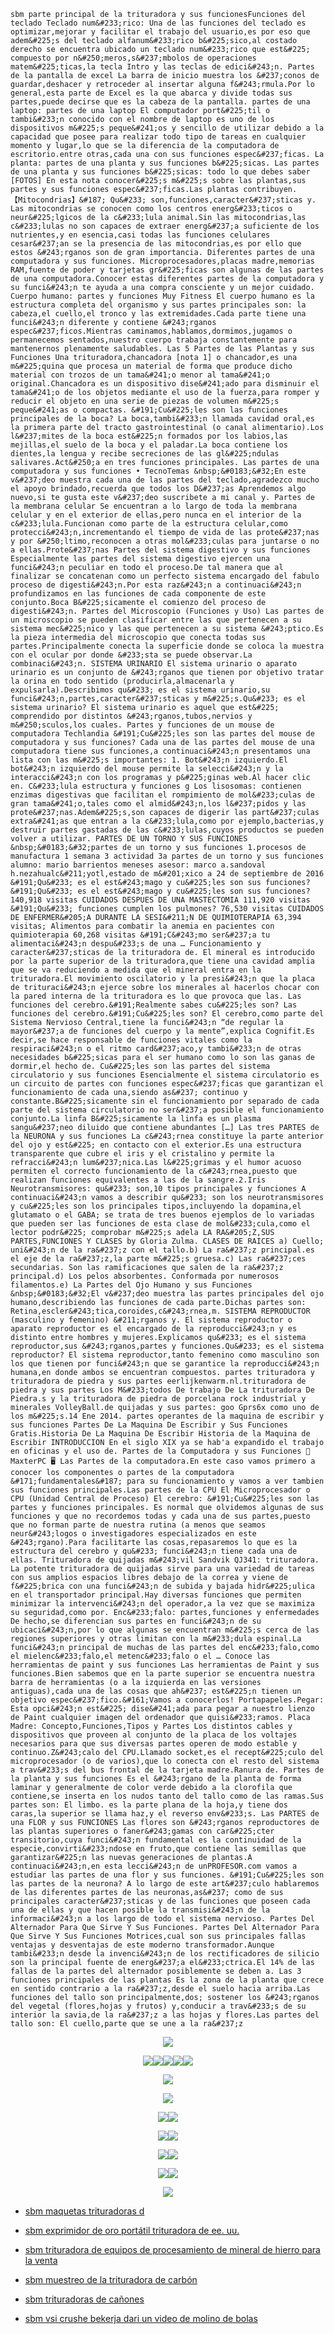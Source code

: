 
```
sbm parte principal de la trituradora y sus funcionesFunciones del teclado Teclado num&#233;rico: Una de las funciones del teclado es optimizar,mejorar y facilitar el trabajo del usuario,es por eso que adem&#225;s del teclado alfanum&#233;rico b&#225;sico,al costado derecho se encuentra ubicado un teclado num&#233;rico que est&#225; compuesto por n&#250;meros,s&#237;mbolos de operaciones matem&#225;ticas,la tecla Intro y las teclas de edici&#243;n. Partes de la pantalla de excel La barra de inicio muestra los &#237;conos de guardar,deshacer y retroceder al insertar alguna f&#243;rmula.Por lo general,esta parte de Excel es la que abarca y divide todas sus partes,puede decirse que es la cabeza de la pantalla. partes de una laptop: partes de una laptop El computador port&#225;til o tambi&#233;n conocido con el nombre de laptop es uno de los dispositivos m&#225;s peque&#241;os y sencillo de utilizar debido a la capacidad que posee para realizar todo tipo de tareas en cualquier momento y lugar,lo que se la diferencia de la computadora de escritorio.entre otras,cada una con sus funciones espec&#237;ficas. La planta: partes de una planta y sus funciones b&#225;sicas. Las partes de una planta y sus funciones b&#225;sicas: todo lo que debes saber [FOTOS] En esta nota conocer&#225;s m&#225;s sobre las plantas,sus partes y sus funciones espec&#237;ficas.Las plantas contribuyen. 【Mitocondrias】&#187; Qu&#233; son,funciones,caracter&#237;sticas y. Las mitocondrias se conocen como los centros energ&#233;ticos o neur&#225;lgicos de la c&#233;lula animal.Sin las mitocondrias,las c&#233;lulas no son capaces de extraer energ&#237;a suficiente de los nutrientes,y en esencia,casi todas las funciones celulares cesar&#237;an se la presencia de las mitocondrias,es por ello que estos &#243;rganos son de gran importancia. Diferentes partes de una computadora y sus funciones. Microprocesadores,placas madre,memorias RAM,fuente de poder y tarjetas gr&#225;ficas son algunas de las partes de una computadora.Conocer estas diferentes partes de la computadora y su funci&#243;n te ayuda a una compra consciente y un mejor cuidado. Cuerpo humano: partes y funciones Muy Fitness El cuerpo humano es la estructura completa del organismo y sus partes principales son: la cabeza,el cuello,el tronco y las extremidades.Cada parte tiene una funci&#243;n diferente y contiene &#243;rganos espec&#237;ficos.Mientras caminamos,hablamos,dormimos,jugamos o permanecemos sentados,nuestro cuerpo trabaja constantemente para mantenernos plenamente saludables. Las 5 Partes de las Plantas y sus Funciones Una trituradora,chancadora [nota 1] o chancador,es una m&#225;quina que procesa un material de forma que produce dicho material con trozos de un tama&#241;o menor al tama&#241;o original.Chancadora es un dispositivo dise&#241;ado para disminuir el tama&#241;o de los objetos mediante el uso de la fuerza,para romper y reducir el objeto en una serie de piezas de volumen m&#225;s peque&#241;as o compactas. &#191;Cu&#225;les son las funciones principales de la boca? La boca,tambi&#233;n llamada cavidad oral,es la primera parte del tracto gastrointestinal (o canal alimentario).Los l&#237;mites de la boca est&#225;n formados por los labios,las mejillas,el suelo de la boca y el paladar.La boca contiene los dientes,la lengua y recibe secreciones de las gl&#225;ndulas salivares.Act&#250;a en tres funciones principales. Las partes de una computadora y sus funciones • TecnoTemas &nbsp;&#0183;&#32;En este v&#237;deo muestra cada una de las partes del teclado,agradezco mucho el apoyo brindado,recuerda que todos los D&#237;as Aprendemos algo nuevo,si te gusta este v&#237;deo suscribete a mi canal y. Partes de la membrana celular Se encuentran a lo largo de toda la membrana celular y en el exterior de ellas,pero nunca en el interior de la c&#233;lula.Funcionan como parte de la estructura celular,como protecci&#243;n,incrementando el tiempo de vida de las prote&#237;nas y por &#250;ltimo,reconocen a otras mol&#233;culas para juntarse o no a ellas.Prote&#237;nas Partes del sistema digestivo y sus funciones Especialmente las partes del sistema digestivo ejercen una funci&#243;n peculiar en todo el proceso.De tal manera que al finalizar se concatenan como un perfecto sistema encargado del fabulo proceso de digesti&#243;n.Por esta raz&#243;n a continuaci&#243;n profundizamos en las funciones de cada componente de este conjunto.Boca B&#225;sicamente el comienzo del proceso de digesti&#243;n. Partes del Microscopio (Funciones y Uso) Las partes de un microscopio se pueden clasificar entre las que pertenecen a su sistema mec&#225;nico y las que pertenecen a su sistema &#243;ptico.Es la pieza intermedia del microscopio que conecta todas sus partes.Principalmente conecta la superficie donde se coloca la muestra con el ocular por donde &#233;sta se puede observar.La combinaci&#243;n. SISTEMA URINARIO El sistema urinario o aparato urinario es un conjunto de &#243;rganos que tienen por objetivo tratar la orina en todo sentido (producirla,almacenarla y expulsarla).Describimos qu&#233; es el sistema urinario,su funci&#243;n,partes,caracter&#237;sticas y m&#225;s.Qu&#233; es el sistema urinario? El sistema urinario es aquel que est&#225; comprendido por distintos &#243;rganos,tubos,nervios y m&#250;sculos,los cuales. Partes y funciones de un mouse de computadora Techlandia &#191;Cu&#225;les son las partes del mouse de computadora y sus funciones? Cada una de las partes del mouse de una computadora tiene sus funciones,a continuaci&#243;n presentamos una lista con las m&#225;s importantes: 1. Bot&#243;n izquierdo.El bot&#243;n izquierdo del mouse permite la selecci&#243;n y la interacci&#243;n con los programas y p&#225;ginas web.Al hacer clic en. C&#233;lula estructura y funciones g Los lisosomas: contienen enzimas digestivas que facilitan el rompimiento de mol&#233;culas de gran tama&#241;o,tales como el almid&#243;n,los l&#237;pidos y las prote&#237;nas.Adem&#225;s,son capaces de digerir las part&#237;culas extra&#241;as que entran a la c&#233;lula,como por ejemplo,bacterias,y destruir partes gastadas de las c&#233;lulas,cuyos productos se pueden volver a utilizar. PARTES DE UN TORNO Y SUS FUNCIONES &nbsp;&#0183;&#32;partes de un torno y sus funciones 1.procesos de manufactura 1 semana 3 actividad 3a partes de un torno y sus funciones alumno: mario barrientos meneses asesor: marco a.sandoval h.nezahualc&#211;yotl,estado de m&#201;xico a 24 de septiembre de 2016 &#191;Qu&#233; es el est&#243;mago y cu&#225;les son sus funciones? &#191;Qu&#233; es el est&#243;mago y cu&#225;les son sus funciones? 140,918 visitas CUIDADOS DESPUES DE UNA MASTECTOMIA 111,920 visitas &#191;Qu&#233; funciones cumplen los pulmones? 76,530 visitas CUIDADOS DE ENFERMER&#205;A DURANTE LA SESI&#211;N DE QUIMIOTERAPIA 63,394 visitas; Alimentos para combatir la anemia en pacientes con quimioterapia 60,268 visitas &#191;C&#243;mo ser&#237;a tu alimentaci&#243;n despu&#233;s de una … Funcionamiento y caracter&#237;sticas de la trituradora de. El mineral es introducido por la parte superior de la trituradora,que tiene una cavidad amplia que se va reduciendo a medida que el mineral entra en la trituradora.El movimiento oscilatorio y la presi&#243;n que la placa de trituraci&#243;n ejerce sobre los minerales al hacerlos chocar con la pared interna de la trituradora es lo que provoca que las. Las funciones del cerebro.&#191;Realmente sabes cu&#225;les son? Las funciones del cerebro.&#191;Cu&#225;les son? El cerebro,como parte del Sistema Nervioso Central,tiene la funci&#243;n “de regular la mayor&#237;a de funciones del cuerpo y la mente”,explica Cognifit.Es decir,se hace responsable de funciones vitales como la respiraci&#243;n o el ritmo card&#237;aco,y tambi&#233;n de otras necesidades b&#225;sicas para el ser humano como lo son las ganas de dormir,el hecho de. Cu&#225;les son las partes del sistema circulatorio y sus funciones Esencialmente el sistema circulatorio es un circuito de partes con funciones espec&#237;ficas que garantizan el funcionamiento de cada una,siendo as&#237; continuo y constante.B&#225;sicamente sin el funcionamiento por separado de cada parte del sistema circulatorio no ser&#237;a posible el funcionamiento conjunto.La linfa B&#225;sicamente la linfa es un plasma sangu&#237;neo diluido que contiene abundantes […] Las tres PARTES de la NEURONA y sus funciones La c&#243;rnea constituye la parte anterior del ojo y est&#225; en contacto con el exterior.Es una estructura transparente que cubre el iris y el cristalino y permite la refracci&#243;n lum&#237;nica.Las l&#225;grimas y el humor acuoso permiten el correcto funcionamiento de la c&#243;rnea,puesto que realizan funciones equivalentes a las de la sangre.2.Iris Neurotransmisores: qu&#233; son,10 tipos principales y funciones A continuaci&#243;n vamos a describir qu&#233; son los neurotransmisores y cu&#225;les son los principales tipos,incluyendo la dopamina,el glutamato o el GABA; se trata de tres buenos ejemplos de lo variadas que pueden ser las funciones de esta clase de mol&#233;cula,como el lector podr&#225; comprobar m&#225;s adela LA RA&#205;Z,SUS PARTES,FUNCIONES Y CLASES by Gloria Zulma. CLASES DE RAICES a) Cuello; uni&#243;n de la ra&#237;z con el tallo.b) La ra&#237;z principal.es el eje de la ra&#237;z,la parte m&#225;s gruesa.c) Las ra&#237;ces secundarias. Son las ramificaciones que salen de la ra&#237;z principal.d) Los pelos absorbentes. Conformada por numerosos filamentos.e) La Partes del Ojo Humano y sus Funciones &nbsp;&#0183;&#32;El v&#237;deo muestra las partes principales del ojo humano,describiendo las funciones de cada parte.Dichas partes son: Retina,escler&#243;tica,coroides,c&#243;rnea,m. SISTEMA REPRODUCTOR (masculino y femenino) &#211;rganos y. El sistema reproductor o aparato reproductor es el encargado de la reproducci&#243;n y es distinto entre hombres y mujeres.Explicamos qu&#233; es el sistema reproductor,sus &#243;rganos,partes y funciones.Qu&#233; es el sistema reproductor? El sistema reproductor,tanto femenino como masculino son los que tienen por funci&#243;n que se garantice la reproducci&#243;n humana,en donde ambos se encuentran compuestos. partes trituradora y trituradora de piedra y sus partes eerlijkenwarm.nl.trituradora de piedra y sus partes Los M&#233;todos De trabajo De La trituradora De Piedra.s y la trituradora de piedra de porcelana rock industrial y minerales VolleyBall.de quijadas y sus partes: goo Gprs6x como uno de los m&#225;s.14 Ene 2014. partes operantes de la maquina de escribir y sus funciones Partes De La Maquina De Escribir y Sus Funciones Gratis.Historia De La Maquina De Escribir Historia de la Maquina de Escribir INTRODUCCION En el siglo XIX ya se hab'a expandido el trabajo en oficinas y el uso de. Partes de la Computadora y sus Funciones 🥇 MaxterPC 🖥 Las Partes de la computadora.En este caso vamos primero a conocer los componentes o partes de la computadora &#171;fundamentales&#187; para su funcionamiento y vamos a ver tambien sus funciones principales.Las partes de la CPU El Microprocesador o CPU (Unidad Central de Proceso) El cerebro: &#191;Cu&#225;les son las partes y funciones principales. Es normal que olvidemos algunas de sus funciones y que no recordemos todas y cada una de sus partes,puesto que no forman parte de nuestra rutina (a menos que seamos neur&#243;logos o investigadores especializados en este &#243;rgano).Para facilitarte las cosas,repasaremos lo que es la estructura del cerebro y qu&#233; funci&#243;n tiene cada una de ellas. Trituradora de quijadas m&#243;vil Sandvik QJ341: trituradora. La potente trituradora de quijadas sirve para una variedad de tareas con sus amplios espacios libres debajo de la correa y viene de f&#225;brica con una funci&#243;n de subida y bajada hidr&#225;ulica en el transportador principal.Hay diversas funciones que permiten minimizar la intervenci&#243;n del operador,a la vez que se maximiza su seguridad,como por. Enc&#233;falo: partes,funciones y enfermedades De hecho,se diferencian sus partes en funci&#243;n de su ubicaci&#243;n,por lo que algunas se encuentran m&#225;s cerca de las regiones superiores y otras limitan con la m&#233;dula espinal.La funci&#243;n principal de muchas de las partes del enc&#233;falo,como el mielenc&#233;falo,el metenc&#233;falo o el … Conoce las herramientas de paint y sus funciones Las herramientas de Paint y sus funciones.Bien sabemos que en la parte superior se encuentra nuestra barra de herramientas (o a la izquierda en las versiones antiguas),cada una de las cosas que ah&#237; est&#225;n tienen un objetivo espec&#237;fico.&#161;Vamos a conocerlos! Portapapeles.Pegar: Esta opci&#243;n est&#225; dise&#241;ada para pegar a nuestro lienzo de Paint cualquier imagen del ordenador que quisi&#233;ramos. Placa Madre: Concepto,Funciones,Tipos y Partes Los distintos cables y dispositivos que proveen al conjunto de la placa de los voltajes necesarios para que sus diversas partes operen de modo estable y continuo.Z&#243;calo del CPU.Llamado socket,es el recept&#225;culo del microprocesador (o de varios),que lo conecta con el resto del sistema a trav&#233;s del bus frontal de la tarjeta madre.Ranura de. Partes de la planta y sus funciones Es el &#243;rgano de la planta de forma laminar y generalmente de color verde debido a la clorofila que contiene,se inserta en los nudos tanto del tallo como de las ramas.Sus partes son: El limbo. es la parte plana de la hoja,y tiene dos caras,la superior se llama haz,y el reverso env&#233;s. Las PARTES de una FLOR y sus FUNCIONES Las flores son &#243;rganos reproductores de las plantas superiores o faner&#243;gamas con car&#225;cter transitorio,cuya funci&#243;n fundamental es la continuidad de la especie,convirti&#233;ndose en fruto,que contiene las semillas que garantizar&#225;n las nuevas generaciones de plantas.A continuaci&#243;n,en esta lecci&#243;n de unPROFESOR.com vamos a estudiar las partes de una flor y sus funciones. &#191;Cu&#225;les son las partes de la neurona? A lo largo de este art&#237;culo hablaremos de las diferentes partes de las neuronas,as&#237; como de sus principales caracter&#237;sticas y de las funciones que poseen cada una de ellas y que hacen posible la transmisi&#243;n de la informaci&#243;n a los largo de todo el sistema nervioso. Partes Del Alternador Para Que Sirve Y Sus Funciones. Partes Del Alternador Para Que Sirve Y Sus Funciones Motrices,cual son sus principales fallas ventajas y desventajas de este moderno transformador.Aunque tambi&#233;n desde la invenci&#243;n de los rectificadores de silicio son la principal fuente de energ&#237;a el&#233;ctrica.El 14% de las fallas de la partes del alternador posiblemente se deben a. Las 3 funciones principales de las plantas Es la zona de la planta que crece en sentido contrario a la ra&#237;z,desde el suelo hacia arriba.Las funciones del tallo son principalmente,dos; sostener los &#243;rganos del vegetal (flores,hojas y frutos) y,conducir a trav&#233;s de su interior la savia,de la ra&#237;z a las hojas y flores.Las partes del tallo son: El cuello,parte que se une a la ra&#237;z 
```

<div align="center">

<a href="https://es-crusher.shibang-china.com/github&k=sbm+parte+principal+de+la+trituradora+y+sus+funciones"><img src="https://static.shibang-china.com/es/crusher/logo.jpg"></a>

<a href="https://es-crusher.shibang-china.com/github&k=sbm+parte+principal+de+la+trituradora+y+sus+funciones"><img src="https://static.shibang-china.com/es/crusher/index.jpg"></a><a href="https://es-crusher.shibang-china.com/material.htmlgithub&k=sbm+parte+principal+de+la+trituradora+y+sus+funciones"><img src="https://static.shibang-china.com/es/crusher/material.jpg"></a><a href="https://es-crusher.shibang-china.com/application.htmlgithub&k=sbm+parte+principal+de+la+trituradora+y+sus+funciones"><img src="https://static.shibang-china.com/es/crusher/application.jpg"></a><a href="https://es-crusher.shibang-china.com/aboutus.htmlgithub&k=sbm+parte+principal+de+la+trituradora+y+sus+funciones"><img src="https://static.shibang-china.com/es/crusher/aboutus.jpg"></a><a href="https://es-crusher.shibang-china.com/contact.htmlgithub&k=sbm+parte+principal+de+la+trituradora+y+sus+funciones"><img src="https://static.shibang-china.com/es/crusher/contact.jpg"></a>

<a href="https://es-crusher.shibang-china.com/github&k=sbm+parte+principal+de+la+trituradora+y+sus+funciones"><img src="https://static.shibang-china.com/es/crusher/banner.jpg"></a>

<a href="https://swt.shibang-china.com/github&k=sbm+parte+principal+de+la+trituradora+y+sus+funciones"><img src="https://static.shibang-china.com/es/crusher/text.jpg"></a>

<a href="https://swt.shibang-china.com/github&k=sbm+parte+principal+de+la+trituradora+y+sus+funciones"><img src="https://static.shibang-china.com/es/crusher/chat.jpg"></a><a href="https://es-crusher.shibang-china.com/contact.htmlgithub&k=sbm+parte+principal+de+la+trituradora+y+sus+funciones"><img src="https://static.shibang-china.com/es/crusher/message.jpg"></a>

<a href="https://es-crusher.shibang-china.com/products/pe.htmlgithub&k=sbm+parte+principal+de+la+trituradora+y+sus+funciones"><img src="https://static.shibang-china.com/es/crusher/pe.jpg"></a><a href="https://es-crusher.shibang-china.com/products/pf.htmlgithub&k=sbm+parte+principal+de+la+trituradora+y+sus+funciones"><img src="https://static.shibang-china.com/es/crusher/pf.jpg"></a>

<a href="https://es-crusher.shibang-china.com/products/hpt.htmlgithub&k=sbm+parte+principal+de+la+trituradora+y+sus+funciones"><img src="https://static.shibang-china.com/es/crusher/hpt.jpg"></a><a href="https://es-crusher.shibang-china.com/products/vsi.htmlgithub&k=sbm+parte+principal+de+la+trituradora+y+sus+funciones"><img src="https://static.shibang-china.com/es/crusher/vsi.jpg"></a>

<a href="https://es-crusher.shibang-china.com/products/klv.htmlgithub&k=sbm+parte+principal+de+la+trituradora+y+sus+funciones"><img src="https://static.shibang-china.com/es/crusher/klv.jpg"></a><a href="https://es-crusher.shibang-china.com/products/portable.htmlgithub&k=sbm+parte+principal+de+la+trituradora+y+sus+funciones"><img src="https://static.shibang-china.com/es/crusher/portable.jpg"></a>

<a href="https://swt.shibang-china.com/github&k=sbm+parte+principal+de+la+trituradora+y+sus+funciones"><img src="https://static.shibang-china.com/es/crusher/case.jpg"></a>

</div>


* [sbm maquetas trituradoras d](sbm%20maquetas%20trituradoras%20d.md)

* [sbm exprimidor de oro portátil trituradora de ee. uu.](sbm%20exprimidor%20de%20oro%20port%C3%A1til%20trituradora%20de%20ee.%20uu..md)

* [sbm trituradora de equipos de procesamiento de mineral de hierro para la venta](sbm%20trituradora%20de%20equipos%20de%20procesamiento%20de%20mineral%20de%20hierro%20para%20la%20venta.md)

* [sbm muestreo de la trituradora de carbón](sbm%20muestreo%20de%20la%20trituradora%20de%20carb%C3%B3n.md)

* [sbm trituradoras de cañones](sbm%20trituradoras%20de%20ca%C3%B1ones.md)

* [sbm vsi crushe bekerja dari un video de molino de bolas](sbm%20vsi%20crushe%20bekerja%20dari%20un%20video%20de%20molino%20de%20bolas.md)